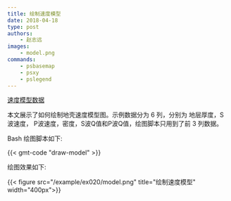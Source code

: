 ```yaml
---
title: 绘制速度模型
date: 2018-04-18
type: post
authors:
    - 赵志远
images:
    - model.png
commands:
    - psbasemap
    - psxy
    - pslegend
---
```


<i class="fas fa-download"></i>
[速度模型数据](/example/ex020/model.txt)

本文展示了如何绘制地壳速度模型图。示例数据分为 6 列，分别为 地层厚度，S波速度，
P波速度，密度，S波Q值和P波Q值，绘图脚本只用到了前 3 列数据。

Bash 绘图脚本如下:

{{< gmt-code "draw-model" >}}

绘图效果如下:

{{< figure src="/example/ex020/model.png" title="绘制速度模型" width="400px">}}
